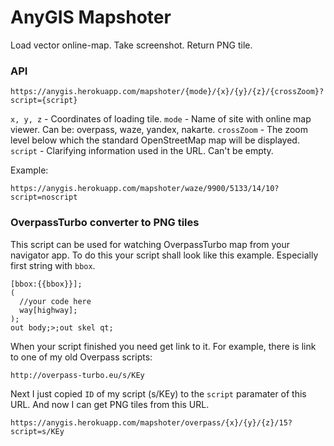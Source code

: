 # AnyGIS Mapshoter

Load vector online-map. Take screenshot. Return PNG tile.


### API

```
https://anygis.herokuapp.com/mapshoter/{mode}/{x}/{y}/{z}/{crossZoom}?script={script}
```

`x, y, z` - Coordinates of loading tile.
`mode` - Name of site with online map viewer. Can be: overpass, waze, yandex, nakarte.
`crossZoom` - The zoom level below which the standard OpenStreetMap map will be displayed.
`script` - Clarifying information used in the URL. Can't be empty.

Example:
```
https://anygis.herokuapp.com/mapshoter/waze/9900/5133/14/10?script=noscript
```



### OverpassTurbo converter to PNG tiles

This script can be used for watching OverpassTurbo map from your navigator app. To do this your script shall look like this example. Especially first string with `bbox`.

```
[bbox:{{bbox}}];
(
  //your code here
  way[highway];
);
out body;>;out skel qt;
```

When your script finished you need get link to it. For example, there is link to one of my old Overpass scripts:
```
http://overpass-turbo.eu/s/KEy
```

Next I just copied `ID` of my script (s/KEy) to the `script` paramater of this URL. And now I can get PNG tiles from this URL.
```
https://anygis.herokuapp.com/mapshoter/overpass/{x}/{y}/{z}/15?script=s/KEy
```
